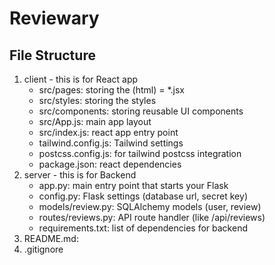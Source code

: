 # Reviewary

## File Structure
1. client  - this is for React app
    - src/pages: storing the (html) = *.jsx
    - src/styles: storing the styles
    - src/components: storing reusable UI components
    - src/App.js: main app layout
    - src/index.js: react app entry point
    - tailwind.config.js: Tailwind settings
    - postcss.config.js: for tailwind postcss integration
    - package.json: react dependencies
2. server - this is for Backend
    - app.py: main entry point that starts your Flask
    - config.py: Flask settings (database url, secret key)
    - models/review.py: SQLAlchemy models (user, review)
    - routes/reviews.py: API route handler (like /api/reviews)
    - requirements.txt: list of dependencies for backend
3. README.md: 
4. .gitignore